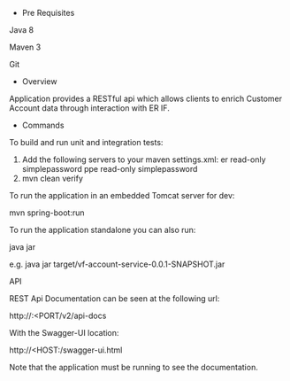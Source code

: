 
- Pre Requisites

Java 8

Maven 3

Git

- Overview

Application provides a RESTful api which allows clients to enrich Customer Account data through interaction with ER IF.

- Commands

To build and run unit and integration tests:
1. Add the following servers to your maven settings.xml:
    <server>
      <id>er</id>
      <username>read-only</username>
      <password>simplepassword</password>
    </server>
    <server>
      <id>ppe</id>
      <username>read-only</username>
      <password>simplepassword</password>
    </server>
2. mvn clean verify

To run the application in an embedded Tomcat server for dev:

mvn spring-boot:run

To run the application standalone you can also run:

java jar <path-to-jar>

e.g. java jar target/vf-account-service-0.0.1-SNAPSHOT.jar

API

REST Api Documentation can be seen at the following url:

http://<HOST>:<PORT/v2/api-docs

With the Swagger-UI location:

http://<HOST:<PORT>/swagger-ui.html

Note that the application must be running to see the documentation.

 
